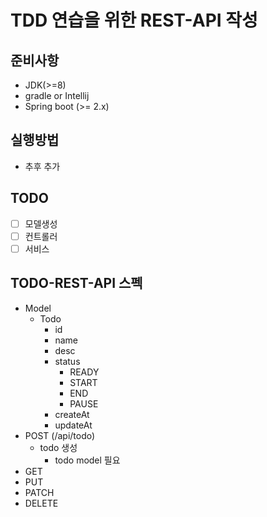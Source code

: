 # TDD 연습을 위한 REST-API 작성

## 준비사항
* JDK(>=8)
* gradle or Intellij
* Spring boot (>= 2.x)
## 실행방법
* 추후 추가
## TODO
- [ ] 모델생성
- [ ] 컨트롤러
- [ ] 서비스
## TODO-REST-API 스펙
* Model
    * Todo
        * id
        * name
        * desc
        * status
            * READY
            * START
            * END
            * PAUSE
        * createAt
        * updateAt
* POST (/api/todo)
    * todo 생성
        * todo model 필요
* GET
* PUT
* PATCH
* DELETE